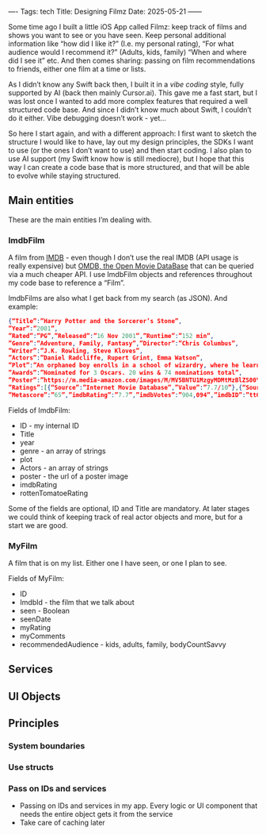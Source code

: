 —-
Tags: tech
Title: Designing Filmz 
Date: 2025-05-21
——

Some time ago I built a little iOS App called Filmz: keep track of films and shows you want to see or you have seen. Keep personal additional information like “how did I like it?” (I.e. my personal rating), “For what audience would I recommend it?” (Adults, kids, family) “When and where did I see it” etc. And then comes sharing: passing on film recommendations to friends, either one film at a time or lists. 

As I didn’t know any Swift back then, I built it in a _vibe coding_ style, fully supported by AI (back then mainly Cursor.ai). This gave me a fast start, but I was lost once I wanted to add more complex features that required a well structured code base. And since I didn’t know much about Swift, I couldn’t do it either. Vibe debugging doesn’t work - yet…

So here I start again, and with a different approach: I first want to sketch the structure I would like to have, lay out my design principles, the SDKs I want to use (or the ones I don’t want to use) and then start coding. I also plan to use AI support (my Swift know how is still mediocre), but I hope that this way I can create a code base that is more structured, and that will be able to evolve while staying structured. 

## Main entities

These are the main entities I’m dealing with. 

### ImdbFilm

A film from [IMDB](https://www.imdb.com) - even though I don’t use the real IMDB (API usage is really expensive) but [OMDB, the Open Movie DataBase](https://www.omdbapi.com) that can be queried via a much cheaper API. I use ImdbFilm objects and references throughout my code base to reference a “Film”. 

ImdbFilms are also what I get back from my search (as JSON). And example:

```json
{“Title”:”Harry Potter and the Sorcerer’s Stone”,
”Year”:”2001”,
”Rated”:”PG”,”Released”:”16 Nov 2001”,”Runtime”:”152 min”,
”Genre”:”Adventure, Family, Fantasy”,”Director”:”Chris Columbus”,
”Writer”:”J.K. Rowling, Steve Kloves”,
”Actors”:”Daniel Radcliffe, Rupert Grint, Emma Watson”,
”Plot”:”An orphaned boy enrolls in a school of wizardry, where he learns the truth about himself, his family and the terrible evil that haunts the magical world.”,”Language”:”English, Latin”,”Country”:”United Kingdom, United States”,
”Awards”:”Nominated for 3 Oscars. 20 wins & 74 nominations total”,
”Poster”:”https://m.media-amazon.com/images/M/MV5BNTU1MzgyMDMtMzBlZS00YzczLThmYWEtMjU3YmFlOWEyMjE1XkEyXkFqcGc@._V1_SX300.jpg”,
”Ratings”:[{“Source”:”Internet Movie Database”,”Value”:”7.7/10”},{“Source”:”Rotten Tomatoes”,”Value”:”80%”},{“Source”:”Metacritic”,”Value”:”65/100”}],
”Metascore”:”65”,”imdbRating”:”7.7”,”imdbVotes”:”904,094”,”imdbID”:”tt0241527”,”Type”:”movie”,”DVD”:”N/A”,”BoxOffice”:”$318,886,962”,”Production”:”N/A”,”Website”:”N/A”,”Response”:”True”}
```

Fields of ImdbFilm:

- ID - my internal ID
- Title
- year
- genre - an array of strings
- plot
- Actors - an array of strings
- poster - the url of a poster image
- imdbRating 
- rottenTomatoeRating

Some of the fields are optional, ID and Title are mandatory. At later stages we could think of keeping track of real actor objects and more, but for a start we are good. 


### MyFilm

A film that is on my list. Either one I have seen, or one I plan to see. 

Fields of MyFilm:

- ID
- ImdbId - the film that we talk about
- seen - Boolean 
- seenDate 
- myRating 
- myComments 
- recommendedAudience - kids, adults, family, bodyCountSavvy

## Services

## UI Objects

## Principles

### System boundaries

### Use structs

### Pass on IDs and services

- Passing on IDs and services in my app. Every logic or UI component that needs the entire object gets it from the service
- Take care of caching later